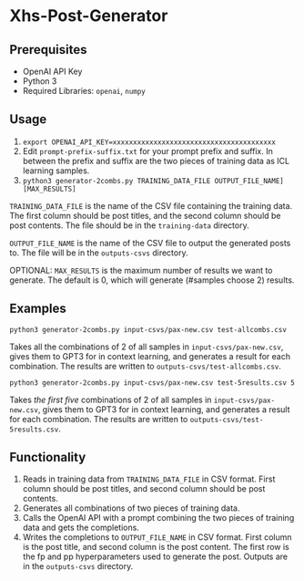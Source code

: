 # Xhs-Post-Generator

## Prerequisites
- OpenAI API Key
- Python 3
- Required Libraries: `openai`, `numpy`

## Usage

1. `export OPENAI_API_KEY=xxxxxxxxxxxxxxxxxxxxxxxxxxxxxxxxxxxxxxxx`
2. Edit `prompt-prefix-suffix.txt` for your prompt prefix and suffix. In between the prefix and suffix are the two pieces of training data as ICL learning samples.
3. `python3 generator-2combs.py TRAINING_DATA_FILE OUTPUT_FILE_NAME] [MAX_RESULTS]`

`TRAINING_DATA_FILE` is the name of the CSV file containing the training data. The first column should be post titles, and the second column should be post contents. The file should be in the `training-data` directory.

`OUTPUT_FILE_NAME` is the name of the CSV file to output the generated posts to. The file will be in the `outputs-csvs` directory.

OPTIONAL: `MAX_RESULTS` is the maximum number of results we want to generate. The default is 0, which will generate (#samples choose 2) results.

## Examples
```
python3 generator-2combs.py input-csvs/pax-new.csv test-allcombs.csv
```
Takes all the combinations of 2 of all samples in `input-csvs/pax-new.csv`, gives them to GPT3 for in context learning, and generates a result for each combination. The results are written to `outputs-csvs/test-allcombs.csv`.

```
python3 generator-2combs.py input-csvs/pax-new.csv test-5results.csv 5
```
Takes *the first five* combinations of 2 of all samples in `input-csvs/pax-new.csv`, gives them to GPT3 for in context learning, and generates a result for each combination. The results are written to `outputs-csvs/test-5results.csv`.

## Functionality
1. Reads in training data from `TRAINING_DATA_FILE` in CSV format. First column should be post titles, and second column should be post contents.
2. Generates all combinations of two pieces of training data.
3. Calls the OpenAI API with a prompt combining the two pieces of training data and gets the completions.
4. Writes the completions to `OUTPUT_FILE_NAME` in CSV format. First column is the post title, and second column is the post content. The first row is the fp and pp hyperparameters used to generate the post. Outputs are in the `outputs-csvs` directory.